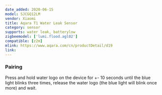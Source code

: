 ```yaml
---
date_added: 2020-06-15
model: SJCGQ12LM
vendor: Xiaomi
title: Aqara T1 Water Leak Sensor
category: sensor
supports: water leak, batterylow
zigbeemodel: ['lumi.flood.agl02']
compatible: [z2m]
mlink: https://www.aqara.com/cn/productDetail/d19
link: 
---
```

### Pairing
Press and hold water logo on the device for +- 10 seconds until the blue light blinks
three times, release the water logo (the blue light will blink once more) and wait.
